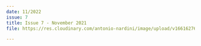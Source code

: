 ```yaml
---
date: 11/2022
issue: 7
title: Issue 7 - November 2021
file: https://res.cloudinary.com/antonio-nardini/image/upload/v1661627632/Upton%20Times/Issue_7_Upton_November_2021_Upton_Times_v1_A4_Web_f9clc2.pdf

---
```

